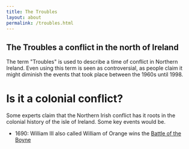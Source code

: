 ```yaml
---
title: The Troubles
layout: about
permalink: /troubles.html
---
```


## The Troubles a conflict in the north of Ireland

The term "Troubles" is used to describe a time of conflict in Northern Ireland. Even using this term is seen as controversial, as people claim it might diminish the events that took place between the 1960s until 1998. 

# Is it a colonial conflict?

Some experts claim that the Northern Irish conflict has it roots in the colonial history of the isle of Ireland. Some key events would be.
- 1690: William III also called William of Orange wins the [Battle of the Boyne](https://en.wikipedia.org/wiki/Battle_of_the_Boyne)
